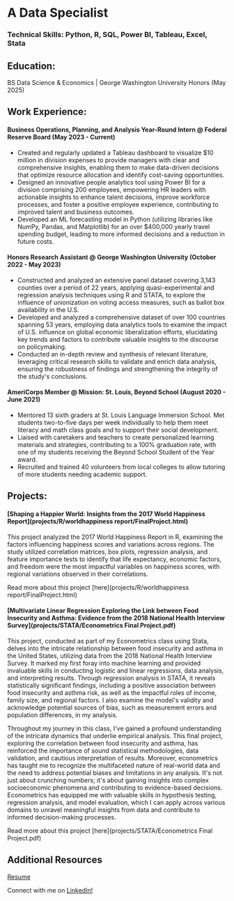 # A Data Specialist

### Technical Skills: Python, R, SQL, Power BI, Tableau, Excel, Stata

## Education:

BS Data Science & Economics | George Washington University Honors (May 2025)

## Work Experience:

#### Business Operations, Planning, and Analysis Year-Round Intern @ Federal Reserve Board (May 2023 - Current)
- Created and regularly updated a Tableau dashboard to visualize $10 million in division expenses to provide managers with clear and comprehensive insights, enabling them to make data-driven decisions that optimize resource allocation and identify cost-saving opportunities.
- Designed an innovative people analytics tool using Power BI for a division comprising 200 employees, empowering HR leaders with actionable insights to enhance talent decisions, improve workforce processes, and foster a positive employee experience, contributing to improved talent and business outcomes.
- Developed an ML forecasting model in Python (utilizing libraries like NumPy, Pandas, and Matplotlib) for an over $400,000 yearly travel spending budget, leading to more informed decisions and a reduction in future costs.

#### Honors Research Assistant @ George Washington University (October 2022 - May 2023)
- Constructed and analyzed an extensive panel dataset covering 3,143 counties over a period of 22 years, applying quasi-experimental and regression analysis techniques using R and STATA, to explore the influence of unionization on voting access measures, such as ballot box availability in the U.S.
- Developed and analyzed a comprehensive dataset of over 100 countries spanning 53 years, employing data analytics tools to examine the impact of U.S. influence on global economic liberalization efforts, elucidating key trends and factors to contribute valuable insights to the discourse on policymaking.
- Conducted an in-depth review and synthesis of relevant literature, leveraging critical research skills to validate and enrich data analysis, ensuring the robustness of findings and strengthening the integrity of the study's conclusions.

#### AmeriCorps Member @ Mission: St. Louis, Beyond School (August 2020 - June 2021)
- Mentored 13 sixth graders at St. Louis Language Immersion School. Met students two-to-five days per week individually to help them meet literacy and math class goals and to support their social development.
- Liaised with caretakers and teachers to create personalized learning materials and strategies, contributing to a 100% graduation rate, with one of my students receiving the Beyond School Student of the Year award.
- Recruited and trained 40 volunteers from local colleges to allow tutoring of more students needing academic support.



## Projects:

#### [Shaping a Happier World: Insights from the 2017 World Happiness Report](projects/R/worldhappiness report/FinalProject.html)
This project analyzed the 2017 World Happiness Report in R, examining the factors influencing happiness scores and variations across regions. The study utilized correlation matrices, box plots, regression analysis, and feature importance tests to identify that life expectancy, economic factors, and freedom were the most impactful variables on happiness scores, with regional variations observed in their correlations.

Read more about this project [here](projects/R/worldhappiness report/FinalProject.html)


#### [Multivariate Linear Regression Exploring the Link between Food Insecurity and Asthma: Evidence from the 2018 National Health Interview Survey](projects/STATA/Econometrics Final Project.pdf)
This project, conducted as part of my Econometrics class using Stata, delves into the intricate relationship between food insecurity and asthma in the United States, utilizing data from the 2018 National Health Interview Survey. It marked my first foray into machine learning and provided invaluable skills in conducting logistic and linear regressions, data analysis, and interpreting results. Through regression analysis in STATA, it reveals statistically significant findings, including a positive association between food insecurity and asthma risk, as well as the impactful roles of income, family size, and regional factors. I also examine the model's validity and acknowledge potential sources of bias, such as measurement errors and population differences, in my analysis.

Throughout my journey in this class, I've gained a profound understanding of the intricate dynamics that underlie empirical analysis. This final project, exploring the correlation between food insecurity and asthma, has reinforced the importance of sound statistical methodologies, data validation, and cautious interpretation of results. Moreover, econometrics has taught me to recognize the multifaceted nature of real-world data and the need to address potential biases and limitations in any analysis. It's not just about crunching numbers; it's about gaining insights into complex socioeconomic phenomena and contributing to evidence-based decisions. Econometrics has equipped me with valuable skills in hypothesis testing, regression analysis, and model evaluation, which I can apply across various domains to unravel meaningful insights from data and contribute to informed decision-making processes.

Read more about this project [here](projects/STATA/Econometrics Final Project.pdf)

## Additional Resources

[Resume](resume/rohanaroraresume103123.pdf)

Connect with me on [LinkedIn!](https://www.linkedin.com/in/rohanwarora/)

